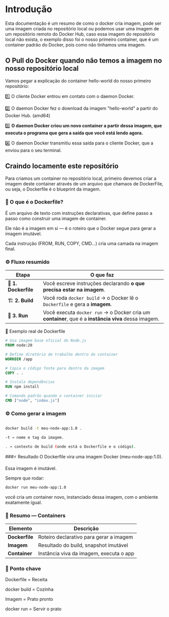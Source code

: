 # Introdução

Esta documentação é um resumo de como o docker cria imagem, pode ser uma imagem criada no repositório local ou podemos usar uma imagem de um repositório remoto do Docker Hub, caso essa imagem do repositório local não exista, o exemplo disso foi o nosso primeiro container, que é um container padrão do Docker, pois como não tinhamos uma imagem.

## O Pull do Docker quando não temos a imagem no nosso repositório local

Vamos pegar a explicação do container hello-world do nosso primeiro repositório:

1️⃣ O cliente Docker entrou em contato com o daemon Docker.

2️⃣ O daemon Docker fez o download da imagem "hello-world" a partir do Docker Hub.
(amd64)

3️⃣ **O daemon Docker criou um novo container a partir dessa imagem, que executa o programa que gera a saída que você está lendo agora.**

4️⃣ O daemon Docker transmitiu essa saída para o cliente Docker, que a enviou para o seu terminal.

## Craindo locamente este repositório

Para criamos um container no repositório local, primeiro devemos criar a imagem deste container através de um arquivo que chamaos de DockerFile, ou seja, o Dockerfile é o blueprint da imagem.

### 📌 O que é o Dockerfile?

É um arquivo de texto com instruções declarativas, que define passo a passo como construir uma imagem de container.

Ele não é a imagem em si — é o roteiro que o Docker segue para gerar a imagem imutável.

Cada instrução (FROM, RUN, COPY, CMD...) cria uma camada na imagem final.

### ⚙️ Fluxo resumido

| Etapa                | O que faz                                                                                            |
| -------------------- | ---------------------------------------------------------------------------------------------------- |
| 📄 **1. Dockerfile** | Você escreve instruções declarando **o que precisa estar na imagem**.                                |
| 🏗️ **2. Build**     | Você roda `docker build` → o Docker lê o `Dockerfile` e gera a **imagem**.                           |
| 🚢 **3. Run**        | Você executa `docker run` → o Docker cria um **container**, que é a **instância viva** dessa imagem. |


📂 Exemplo real de Dockerfile

```Dockerfile
# Usa imagem base oficial do Node.js
FROM node:20

# Define diretório de trabalho dentro do container
WORKDIR /app

# Copia o código fonte para dentro da imagem
COPY . .

# Instala dependências
RUN npm install

# Comando padrão quando o container iniciar
CMD ["node", "index.js"]
```

### ⚙️ Como gerar a imagem

```bash

docker build -t meu-node-app:1.0 .

-t → nome e tag da imagem.

. → contexto de build (onde está o Dockerfile e o código).
```

###⚡ Resultado
O Dockerfile vira uma imagem Docker (meu-node-app:1.0).

Essa imagem é imutável.

Sempre que rodar:

```bash
docker run meu-node-app:1.0
```
você cria um container novo, instanciado dessa imagem, com o ambiente exatamente igual.

### 📌 Resumo — Containers

| Elemento       | Descrição                               |
| -------------- | --------------------------------------- |
| **Dockerfile** | Roteiro declarativo para gerar a imagem |
| **Imagem**     | Resultado do build, snapshot imutável   |
| **Container**  | Instância viva da imagem, executa o app |

### 🧩 Ponto chave

Dockerfile = Receita

docker build = Cozinha

Imagem = Prato pronto

docker run = Servir o prato